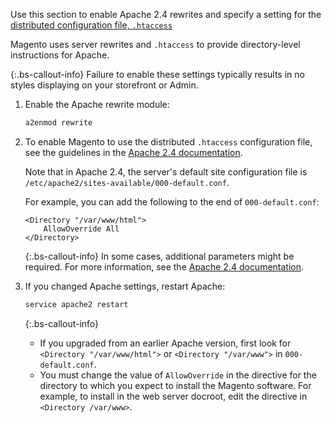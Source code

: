 Use this section to enable Apache 2.4 rewrites and specify a setting for the [distributed configuration file, `.htaccess`](http://httpd.apache.org/docs/current/howto/htaccess.html)

Magento uses server rewrites and `.htaccess` to provide directory-level instructions for Apache.

{:.bs-callout-info}
Failure to enable these settings typically results in no styles displaying on your storefront or Admin.

1. Enable the Apache rewrite module:

   ```bash
   a2enmod rewrite
   ```

1. To enable Magento to use the distributed `.htaccess` configuration file, see the guidelines in the [Apache 2.4 documentation](http://httpd.apache.org/docs/current/mod/mod_rewrite.html).

   Note that in Apache 2.4, the server's default site configuration file is `/etc/apache2/sites-available/000-default.conf`.

   For example, you can add the following to the end of `000-default.conf`:

   ```terminal
   <Directory "/var/www/html">
       AllowOverride All
   </Directory>
   ```

   {:.bs-callout-info}
   In some cases, additional parameters might be required. For more information, see the [Apache 2.4 documentation](https://httpd.apache.org/docs/2.4/mod/mod_access_compat.html#order).

1. If you changed Apache settings, restart Apache:

   ```bash
   service apache2 restart
   ```

   {:.bs-callout-info}
   -  If you upgraded from an earlier Apache version, first look for `<Directory "/var/www/html">` or `<Directory "/var/www">` in `000-default.conf`.
   -  You must change the value of `AllowOverride` in the directive for the directory to which you expect to install the Magento software. For example, to install in the web server docroot, edit the directive in `<Directory /var/www>`.
